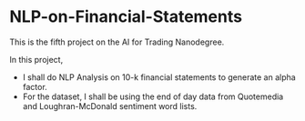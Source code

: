 # NLP-on-Financial-Statements

This is the fifth project on the AI for Trading Nanodegree.

In this project, 
- I shall do NLP Analysis on 10-k financial statements to generate an alpha factor. 
- For the dataset, I shall be using the end of day data from Quotemedia and Loughran-McDonald sentiment word lists.
